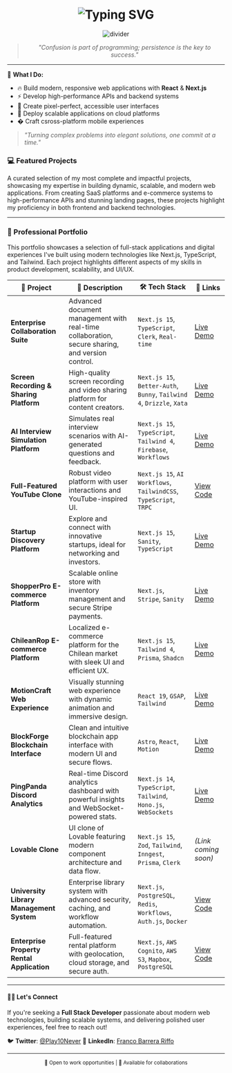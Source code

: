 <div align="center">
  <h1 align="center">
    <img src="https://readme-typing-svg.demolab.com?font=Fira+Code&weight=600&size=35&pause=1000&color=FFFFFF&background=000000&center=true&vCenter=true&random=false&width=1000&height=100&lines=Franko+Barrera;Full+Stack+Developer+%26+Frontend+Web+Developer;Building+Modern+%26+Scalable+Solutions" alt="Typing SVG" />
  </h1>

  <div align="center">
    <img src="https://user-images.githubusercontent.com/73097560/115834477-dbab4500-a447-11eb-908a-139a6edaec5c.gif" alt="divider">
  </div>

  <div align="center">
    <blockquote>
      <em>"Confusion is part of programming; persistence is the key to success."</em>
    </blockquote>
  </div>
</div>

---

🎯 **What I Do:**

- 🔥 Build modern, responsive web applications with **React** & **Next.js**
- ⚡ Develop high-performance APIs and backend systems
- 🎨 Create pixel-perfect, accessible user interfaces
- 🚀 Deploy scalable applications on cloud platforms
- � Craft csross-platform mobile experiences

> _"Turning complex problems into elegant solutions, one commit at a time."_

### 💻 **Featured Projects**

A curated selection of my most complete and impactful projects, showcasing my expertise in building dynamic, scalable, and modern web applications. From creating SaaS platforms and e-commerce systems to high-performance APIs and stunning landing pages, these projects highlight my proficiency in both frontend and backend technologies.

---

### 🚀 Professional Portfolio

This portfolio showcases a selection of full-stack applications and digital experiences I've built using modern technologies like Next.js, TypeScript, and Tailwind. Each project highlights different aspects of my skills in product development, scalability, and UI/UX.

| 🧩 Project | 💬 Description | 🛠️ Tech Stack | 🔗 Links |
|---|---|---|---|
| **Enterprise Collaboration Suite** | Advanced document management with real-time collaboration, secure sharing, and version control. | `Next.js 15`, `TypeScript`, `Clerk`, `Real-time` | [Live Demo](https://google-docs-beige.vercel.app/documents/1234) |
| **Screen Recording & Sharing Platform** | High-quality screen recording and video sharing platform for content creators. | `Next.js 15`, `Better-Auth`, `Bunny`, `Tailwind 4`, `Drizzle`, `Xata` | [Live Demo](https://sharecording.up.railway.app/) |
| **AI Interview Simulation Platform** | Simulates real interview scenarios with AI-generated questions and feedback. | `Next.js 15`, `TypeScript`, `Tailwind 4`, `Firebase`, `Workflows` | [Live Demo](https://entrevisai.vercel.app) |
| **Full-Featured YouTube Clone** | Robust video platform with user interactions and YouTube-inspired UI. | `Next.js 15`, `AI Workflows`, `TailwindCSS`, `TypeScript`, `TRPC` | [View Code](https://github.com/Lostovayne/Build-youtube-clone-with-nextjs) |
| **Startup Discovery Platform** | Explore and connect with innovative startups, ideal for networking and investors. | `Next.js 15`, `Sanity`, `TypeScript` | [Live Demo](https://yc-directory-topaz.vercel.app/) |
| **ShopperPro E-commerce Platform** | Scalable online store with inventory management and secure Stripe payments. | `Next.js`, `Stripe`, `Sanity` | [Live Demo](https://shoper-store.vercel.app/) |
| **ChileanRop E-commerce Platform** | Localized e-commerce platform for the Chilean market with sleek UI and efficient UX. | `Next.js 15`, `Tailwind 4`, `Prisma`, `Shadcn` | [Live Demo](https://ropachilean.vercel.app) |
| **MotionCraft Web Experience** | Visually stunning web experience with dynamic animation and immersive design. | `React 19`, `GSAP`, `Tailwind` | [Live Demo](https://winning-web.vercel.app/) |
| **BlockForge Blockchain Interface** | Clean and intuitive blockchain app interface with modern UI and secure flows. | `Astro`, `React`, `Motion` | [Live Demo](https://dark-blockchain.vercel.app/) |
| **PingPanda Discord Analytics** | Real-time Discord analytics dashboard with powerful insights and WebSocket-powered stats. | `Next.js 14`, `TypeScript`, `Tailwind`, `Hono.js`, `WebSockets` | [Live Demo](https://notifydiscord.vercel.app/) |
| **Lovable Clone** | UI clone of Lovable featuring modern component architecture and data flow. | `Next.js 15`, `Zod`, `Tailwind`, `Inngest`, `Prisma`, `Clerk` | *(Link coming soon)* |
| **University Library Management System** | Enterprise library system with advanced security, caching, and workflow automation. | `Next.js`, `PostgreSQL`, `Redis`, `Workflows`, `Auth.js`, `Docker` | [View Code](https://github.com/Lostovayne/University-library-with-dashboard) |
| **Enterprise Property Rental Application** | Full-featured rental platform with geolocation, cloud storage, and secure auth. | `Next.js`, `AWS Cognito`, `AWS S3`, `Mapbox`, `PostgreSQL` | [View Code](https://github.com/Lostovayne/rental-enterprice-app) |


---

#### 👨‍🚀 **Let's Connect**

If you're seeking a **Full Stack Developer** passionate about modern web technologies, building scalable systems, and delivering polished user experiences, feel free to reach out!

🐦 **Twitter**: [@Play10Never](https://x.com/Play10Never)
🔗 **LinkedIn**: [Franco Barrera Riffo](https://www.linkedin.com/franco-barrera-riffo/)

---

<div align="center">
  <sub>💼 Open to work opportunities | 🤝 Available for collaborations</sub>
</div>
